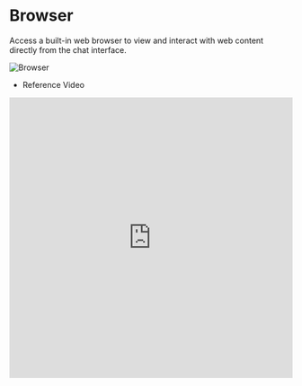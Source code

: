 # Browser

Access a built-in web browser to view and interact with web content directly from the chat interface.

![Browser](/img/browser.png)

- Reference Video

<iframe width="100%" height="500" src="https://www.youtube.com/embed/0he9GSor9S4?si=DTs8gOaE79JpQ3Sb" title="YouTube video player" frameborder="0" allow="accelerometer; autoplay; clipboard-write; encrypted-media; gyroscope; picture-in-picture; web-share" referrerpolicy="strict-origin-when-cross-origin" allowfullscreen></iframe>